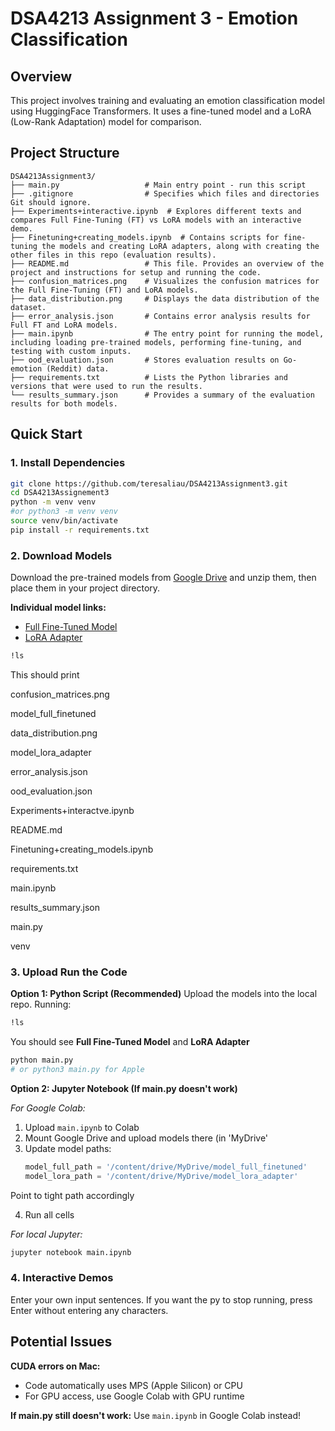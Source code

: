 # DSA4213 Assignment 3 - Emotion Classification

## Overview

This project involves training and evaluating an emotion classification model using HuggingFace Transformers. It uses a fine-tuned model and a LoRA (Low-Rank Adaptation) model for comparison.

## Project Structure



```
DSA4213Assignment3/
├── main.py                   # Main entry point - run this script
├── .gitignore                # Specifies which files and directories Git should ignore.
├── Experiments+interactive.ipynb  # Explores different texts and compares Full Fine-Tuning (FT) vs LoRA models with an interactive demo.
├── Finetuning+creating_models.ipynb  # Contains scripts for fine-tuning the models and creating LoRA adapters, along with creating the other files in this repo (evaluation results).
├── README.md                 # This file. Provides an overview of the project and instructions for setup and running the code.
├── confusion_matrices.png    # Visualizes the confusion matrices for the Full Fine-Tuning (FT) and LoRA models.
├── data_distribution.png     # Displays the data distribution of the dataset.
├── error_analysis.json       # Contains error analysis results for Full FT and LoRA models.
├── main.ipynb                # The entry point for running the model, including loading pre-trained models, performing fine-tuning, and testing with custom inputs.
├── ood_evaluation.json       # Stores evaluation results on Go-emotion (Reddit) data.
├── requirements.txt          # Lists the Python libraries and versions that were used to run the results.
└── results_summary.json      # Provides a summary of the evaluation results for both models.
```


## Quick Start

### 1. Install Dependencies
```bash
git clone https://github.com/teresaliau/DSA4213Assignment3.git
cd DSA4213Assignement3
python -m venv venv
#or python3 -m venv venv
source venv/bin/activate
pip install -r requirements.txt
```

### 2. Download Models
Download the pre-trained models from [Google Drive](https://drive.google.com/drive/folders/1816wQI74aatPBEL_OIk4FQhVvZtPRG39?usp=sharing) and unzip them, then place them in your project directory.

**Individual model links:**
- [Full Fine-Tuned Model](https://drive.google.com/drive/folders/17vyWvUEaaRNV-VS1ExNclcYASXwNhGXp?usp=sharing)
- [LoRA Adapter](https://drive.google.com/drive/folders/1Fef-FreqWlStGqCVvK-3M6jCVC08eUA0?usp=sharing)
```bash
!ls
```
This should print

confusion_matrices.png		

model_full_finetuned

data_distribution.png		

model_lora_adapter

error_analysis.json			

ood_evaluation.json

Experiments+interactve.ipynb		

README.md

Finetuning+creating_models.ipynb	

requirements.txt

main.ipynb				

results_summary.json

main.py			

venv

### 3. Upload Run the Code

**Option 1: Python Script (Recommended)**
Upload the models into the local repo. Running:
```bash
!ls
```
You should see **Full Fine-Tuned Model** and **LoRA Adapter**

```bash
python main.py
# or python3 main.py for Apple
```

**Option 2: Jupyter Notebook (If main.py doesn't work)**

*For Google Colab:*
1. Upload `main.ipynb` to Colab
2. Mount Google Drive and upload models there (in 'MyDrive'
3. Update model paths:
   ```python
   model_full_path = '/content/drive/MyDrive/model_full_finetuned'
   model_lora_path = '/content/drive/MyDrive/model_lora_adapter'
   ```
Point to tight path accordingly

4. Run all cells

*For local Jupyter:*
```bash
jupyter notebook main.ipynb
```

### 4. Interactive Demos

Enter your own input sentences. If you want the py to stop running, press Enter without entering any characters.

## Potential Issues

**CUDA errors on Mac:**
- Code automatically uses MPS (Apple Silicon) or CPU
- For GPU access, use Google Colab with GPU runtime


**If main.py still doesn't work:**
Use `main.ipynb` in Google Colab instead!

